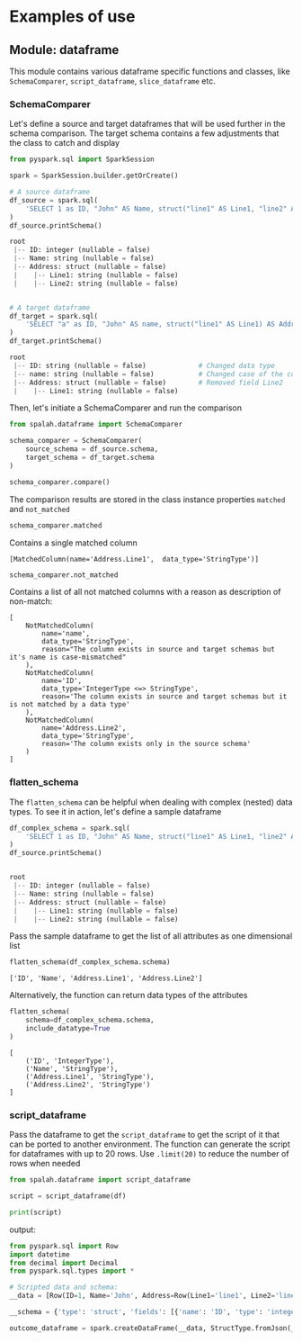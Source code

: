 # Examples of use

## Module: dataframe
This module contains various dataframe specific functions and classes, like `SchemaComparer`, `script_dataframe`, `slice_dataframe` etc. 


### SchemaComparer

Let's define a source and target dataframes that will be used further in the schema comparison. The target schema contains a few adjustments that the class to catch and display
```python
from pyspark.sql import SparkSession

spark = SparkSession.builder.getOrCreate()

# A source dataframe
df_source = spark.sql(
    'SELECT 1 as ID, "John" AS Name, struct("line1" AS Line1, "line2" AS Line2) AS Address'
)
df_source.printSchema()

root
 |-- ID: integer (nullable = false)
 |-- Name: string (nullable = false)
 |-- Address: struct (nullable = false)
 |    |-- Line1: string (nullable = false)
 |    |-- Line2: string (nullable = false)


# A target dataframe
df_target = spark.sql(
    'SELECT "a" as ID, "John" AS name, struct("line1" AS Line1) AS Address'
)
df_target.printSchema()

root
 |-- ID: string (nullable = false)             # Changed data type
 |-- name: string (nullable = false)           # Changed case of the column name
 |-- Address: struct (nullable = false)        # Removed field Line2
 |    |-- Line1: string (nullable = false)

```

Then, let's initiate a SchemaComparer and run the comparison

```python
from spalah.dataframe import SchemaComparer

schema_comparer = SchemaComparer(
    source_schema = df_source.schema,
    target_schema = df_target.schema
)

schema_comparer.compare()
```

The comparison results are stored in the class instance properties `matched` and `not_matched`

```python
schema_comparer.matched
```
Contains a single matched column

```
[MatchedColumn(name='Address.Line1',  data_type='StringType')]
```

```python
schema_comparer.not_matched
```
Contains a list of all not matched columns with a reason as description of non-match:
```
[
    NotMatchedColumn(
        name='name', 
        data_type='StringType', 
        reason="The column exists in source and target schemas but it's name is case-mismatched"
    ),
    NotMatchedColumn(
        name='ID', 
        data_type='IntegerType <=> StringType', 
        reason='The column exists in source and target schemas but it is not matched by a data type'
    ),
    NotMatchedColumn(
        name='Address.Line2', 
        data_type='StringType', 
        reason='The column exists only in the source schema'
    )
]
```

### flatten_schema

The `flatten_schema` can be helpful when dealing with complex (nested) data types.
To see it in action, let's define a sample dataframe 
```python
df_complex_schema = spark.sql(
    'SELECT 1 as ID, "John" AS Name, struct("line1" AS Line1, "line2" AS Line2) AS Address'
)
df_source.printSchema()


root
 |-- ID: integer (nullable = false)
 |-- Name: string (nullable = false)
 |-- Address: struct (nullable = false)
 |    |-- Line1: string (nullable = false)
 |    |-- Line2: string (nullable = false)

```
Pass the sample dataframe to get the list of all attributes as  one dimensional list
```python
flatten_schema(df_complex_schema.schema)
```

```
['ID', 'Name', 'Address.Line1', 'Address.Line2']
```
Alternatively, the function can return data types of the attributes
```python
flatten_schema(
    schema=df_complex_schema.schema,
    include_datatype=True
)
```

```
[
    ('ID', 'IntegerType'),
    ('Name', 'StringType'),
    ('Address.Line1', 'StringType'),
    ('Address.Line2', 'StringType')
]
```

### script_dataframe

Pass the dataframe to get the `script_dataframe` to get the script of it that can be ported to another environment. The function can generate the script for dataframes with up to 20 rows. Use `.limit(20)` to reduce the number of rows when needed

```python
from spalah.dataframe import script_dataframe

script = script_dataframe(df)

print(script)
```
output:
```python
from pyspark.sql import Row
import datetime
from decimal import Decimal
from pyspark.sql.types import *

# Scripted data and schema:
__data = [Row(ID=1, Name='John', Address=Row(Line1='line1', Line2='line2'))]

__schema = {'type': 'struct', 'fields': [{'name': 'ID', 'type': 'integer', 'nullable': False, 'metadata': {}}, {'name': 'Name', 'type': 'string', 'nullable': False, 'metadata': {}}, {'name': 'Address', 'type': {'type': 'struct', 'fields': [{'name': 'Line1', 'type': 'string', 'nullable': False, 'metadata': {}}, {'name': 'Line2', 'type': 'string', 'nullable': False, 'metadata': {}}]}, 'nullable': False, 'metadata': {}}]}

outcome_dataframe = spark.createDataFrame(__data, StructType.fromJson(__schema))
```


